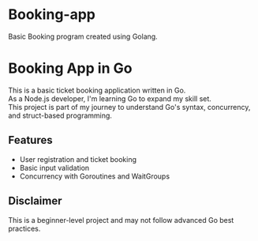 # Booking-app
Basic Booking program created using Golang.

# Booking App in Go
This is a basic ticket booking application written in Go.  
As a Node.js developer, I'm learning Go to expand my skill set.  
This project is part of my journey to understand Go's syntax, concurrency, and struct-based programming.

## Features
- User registration and ticket booking
- Basic input validation
- Concurrency with Goroutines and WaitGroups

## Disclaimer
This is a beginner-level project and may not follow advanced Go best practices.
